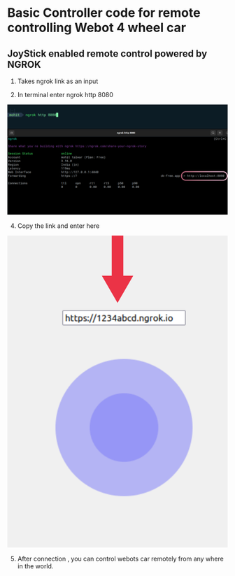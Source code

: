 # Basic Controller code for remote controlling Webot 4 wheel car
## JoyStick enabled remote control powered by NGROK

1. Takes ngrok link as an input

2. In terminal enter ngrok http 8080

![NGROK](https://github.com/mohittalwar23/car-controller/blob/main/Untitled%20design.png)

4. Copy the link and enter here

![Controller](https://github.com/mohittalwar23/car-controller/blob/main/Untitled%20design(1).png)

5. After connection , you can control webots car remotely from any where in the world.

